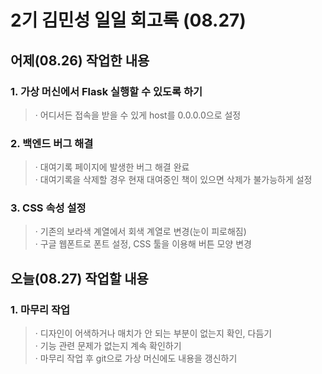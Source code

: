 2기 김민성 일일 회고록 (08.27)
=============================

## 어제(08.26) 작업한 내용

### 1. 가상 머신에서 Flask 실행할 수 있도록 하기
> · 어디서든 접속을 받을 수 있게 host를 0.0.0.0으로 설정                                 

### 2. 백엔드 버그 해결
> · 대여기록 페이지에 발생한 버그 해결 완료           
> · 대여기록을 삭제할 경우 현재 대여중인 책이 있으면 삭제가 불가능하게 설정

### 3. CSS 속성 설정
> · 기존의 보라색 계열에서 회색 계열로 변경(눈이 피로해짐)            
> · 구글 웹폰트로 폰트 설정, CSS 툴을 이용해 버튼 모양 변경

## 오늘(08.27) 작업할 내용

### 1. 마무리 작업
> · 디자인이 어색하거나 매치가 안 되는 부분이 없는지 확인, 다듬기         
> · 기능 관련 문제가 없는지 계속 확인하기            
> · 마무리 작업 후 git으로 가상 머신에도 내용을 갱신하기
